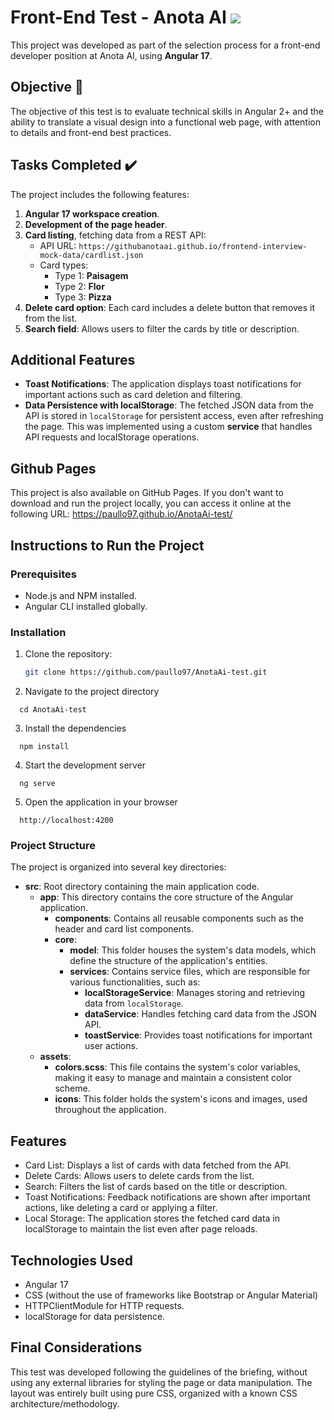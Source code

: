 # Front-End Test - Anota AI <img src="https://githubanotaai.github.io/frontend-interview-mock-data/assets/favicon.png" />

This project was developed as part of the selection process for a front-end developer position at Anota AI, using **Angular 17**.

## Objective 📌

The objective of this test is to evaluate technical skills in Angular 2+ and the ability to translate a visual design into a functional web page, with attention to details and front-end best practices.

## Tasks Completed ✔️

The project includes the following features:

1. **Angular 17 workspace creation**.
2. **Development of the page header**.
3. **Card listing**, fetching data from a REST API:
   - API URL: `https://githubanotaai.github.io/frontend-interview-mock-data/cardlist.json`
   - Card types:
     - Type 1: **Paisagem**
     - Type 2: **Flor**
     - Type 3: **Pizza**
4. **Delete card option**: Each card includes a delete button that removes it from the list.
5. **Search field**: Allows users to filter the cards by title or description.

## Additional Features

- **Toast Notifications**: The application displays toast notifications for important actions such as card deletion and filtering.
- **Data Persistence with localStorage**: The fetched JSON data from the API is stored in `localStorage` for persistent access, even after refreshing the page. This was implemented using a custom **service** that handles API requests and localStorage operations.

## Github Pages

This project is also available on GitHub Pages. If you don't want to download and run the project locally, you can access it online at the following URL: https://paullo97.github.io/AnotaAi-test/

## Instructions to Run the Project

### Prerequisites

- Node.js and NPM installed.
- Angular CLI installed globally.

### Installation

1. Clone the repository:
   ```bash
   git clone https://github.com/paullo97/AnotaAi-test.git
   ```

2. Navigate to the project directory
  ```
    cd AnotaAi-test
  ```

3. Install the dependencies
  ```
    npm install
  ```

4. Start the development server
  ```
    ng serve
  ```

5. Open the application in your browser
  ```
    http://localhost:4200
  ```

### Project Structure 

The project is organized into several key directories:

- **src**: Root directory containing the main application code.
  - **app**: This directory contains the core structure of the Angular application.
    - **components**: Contains all reusable components such as the header and card list components.
    - **core**: 
      - **model**: This folder houses the system's data models, which define the structure of the application's entities.
      - **services**: Contains service files, which are responsible for various functionalities, such as:
        - **localStorageService**: Manages storing and retrieving data from `localStorage`.
        - **dataService**: Handles fetching card data from the JSON API.
        - **toastService**: Provides toast notifications for important user actions.
  - **assets**: 
    - **colors.scss**: This file contains the system's color variables, making it easy to manage and maintain a consistent color scheme.
    - **icons**: This folder holds the system's icons and images, used throughout the application.

## Features
- Card List: Displays a list of cards with data fetched from the API.
- Delete Cards: Allows users to delete cards from the list.
- Search: Filters the list of cards based on the title or description.
- Toast Notifications: Feedback notifications are shown after important actions, like deleting a card or applying a filter.
- Local Storage: The application stores the fetched card data in localStorage to maintain the list even after page reloads.

## Technologies Used
- Angular 17
- CSS (without the use of frameworks like Bootstrap or Angular Material)
- HTTPClientModule for HTTP requests.
- localStorage for data persistence.

## Final Considerations
This test was developed following the guidelines of the briefing, without using any external libraries for styling the page or data manipulation. The layout was entirely built using pure CSS, organized with a known CSS architecture/methodology.
